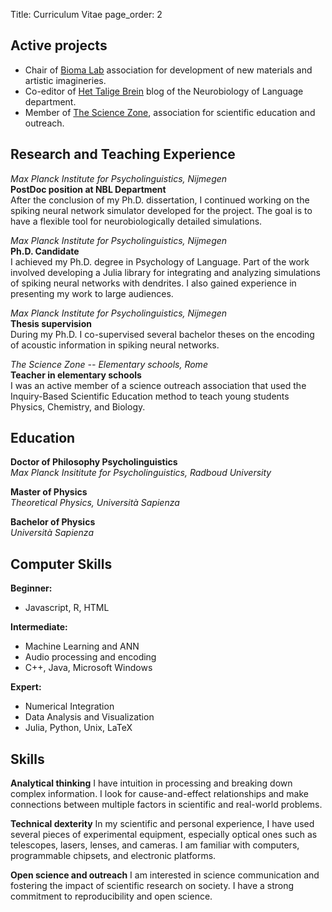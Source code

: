 Title: Curriculum Vitae
page_order: 2

## Active projects

- Chair of [Bioma Lab](https://www.biomalab.nl) association for development of new materials and artistic imagineries.
- Co-editor of [Het Talige Brein](https://www.hettaligebrein.nl) blog of the Neurobiology of Language department.
- Member of [The Science Zone](https://thesciencezoneblog.wordpress.com), association for scientific education and outreach.

## Research and Teaching Experience

_Max Planck Institute for Psycholinguistics, Nijmegen_<br>
__PostDoc position at NBL Department__ <br>
After the conclusion of my Ph.D. dissertation, I continued working on the spiking neural network
simulator developed for the project. The goal is to have a flexible tool
for neurobiologically detailed simulations.

_Max Planck Institute for Psycholinguistics, Nijmegen_<br>
__Ph.D. Candidate__<br>
 I achieved my Ph.D. degree in Psychology of Language. Part of the work involved developing a Julia library for integrating and analyzing simulations of spiking neural networks with dendrites. I also gained experience in presenting my work to large audiences.

_Max Planck Institute for Psycholinguistics, Nijmegen_ <br>
__Thesis supervision__ <br> 
During my Ph.D. I co-supervised several bachelor theses on the encoding of acoustic information in spiking neural networks.

_The Science Zone -- Elementary schools, Rome_ <br>
__Teacher in elementary schools__ <br>
 I was an active member of a science
outreach association that used the Inquiry-Based Scientific Education
method to teach young students Physics, Chemistry, and Biology.

## Education

__Doctor of Philosophy Psycholinguistics__ <br>
_Max Planck Insititute for Psycholinguistics, Radboud University_

__Master of Physics__ <br> _Theoretical Physics, Università Sapienza_

__Bachelor of Physics__ <br> _Università Sapienza_

## Computer Skills

__Beginner:__

- Javascript, R, HTML

__Intermediate:__ 

- Machine Learning and ANN
- Audio processing and encoding
- C++, Java, Microsoft Windows

__Expert:__

- Numerical Integration
- Data Analysis and Visualization
- Julia, Python, Unix, LaTeX


## Skills

__Analytical thinking__
I have intuition in processing and breaking down complex information. I look for cause-and-effect relationships and make connections between multiple factors in scientific and real-world problems. 

__Technical dexterity__
In my scientific and personal experience, I have used several pieces of experimental equipment, especially optical ones such as telescopes, lasers, lenses, and cameras. I am familiar with computers, programmable chipsets, and electronic platforms. 

__Open science and outreach__
I am interested in science communication and fostering the impact of scientific research on society. I have a strong commitment to reproducibility and open science.

